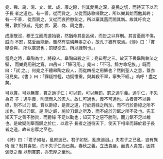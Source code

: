 堯、舜、禹、湯、文、武、成、康之際，何其愛民之深，憂民之切，而待天下以君子長
者之道也。有一善，從而賞之，又從而詠歌嗟歎之，所以樂其始而勉其終；有一不善，
從而罰之，又從而哀矜懲創之，所以棄其舊而開其新。故其吁俞之聲，歡忻慘戚，見於
虞、夏、商、周之書。

成康既沒，穆王立而周道始衰，然猶命其臣呂侯，而告之以祥刑。其言憂而不傷，威而
不怒，慈愛而能斷，惻然有哀憐無辜之心，故孔子猶有取焉。《傳》曰：「賞疑從與，
所以廣恩也；罰疑從去，所以謹刑也。」

當堯之時，皋陶為士，將殺人。皋陶曰殺之三；堯曰宥之三。故天下畏皋陶執法之堅，
而樂堯用刑之寬。四岳曰：「鯀可用。」堯曰：「不可。鯀方命圮族。」既而曰：「試
之。」何堯之不聽皋陶之殺人，而從四岳之用鯀也？然則聖人之意，蓋亦可見矣。《書
》曰：「罪疑惟輕，功疑惟重。與其殺不辜，寧失不經。」嗚呼！盡之矣。

可以賞，可以無賞，賞之過乎仁；可以罰，可以無罰，罰之過乎義。過乎仁，不失為君
子；過乎義，則流而入於忍人。故仁可過也，義不可過也。古者賞不以爵祿，刑不以刀
鋸。賞以爵祿，是賞之道，行於爵祿之所加，而不行於爵祿之所不加也。刑以刀鋸，是
刑之威，施於刀鋸之所及，而不施於刀鋸之所不及也。先王知天下之善不勝賞，而爵祿
不足以勸也；知天下之惡不勝刑，而刀鋸不足以裁也。是故疑則舉而歸之於仁，以君子
長者之道待天下，使天下相率而歸於君子長者之道。故曰忠厚之至也。

《詩》曰：「君子如祉，亂庶遄已。君子如怒，亂庶遄沮。」夫君子之已亂，豈有異術
哉？制其喜怒，而不失乎仁而已矣。春秋之義，立法貴嚴，而責人貴寬，因其褒貶之義
以制賞罰，亦忠厚之至也。

